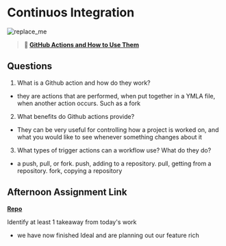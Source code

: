 # Continuos Integration

![replace_me](https://codeworks.blob.core.windows.net/public/assets/img/illustrations/placeholder.svg)

> **📖 [GitHub Actions and How to Use Them](https://codeworksacademy.com/fs-student-guide/resources/wk8-9/05-Github-Actions)**

## Questions

1. What is a Github action and how do they work?
- they are actions that are performed, when put together in a YMLA file, when another action occurs. Such as a fork

2. What benefits do Github actions provide?
- They can be very useful for controlling how a project is worked on, and what you would like to see whenever something changes about it

3. What types of trigger actions can a workflow use? What do they do?
- a push, pull, or fork. push, adding to a repository. pull, getting from a repository. fork, copying a repository 

## Afternoon Assignment Link

**[Repo](https://github.com/Jacobzeme8/StackedDecks)**

Identify at least 1 takeaway from today's work
- we have now finished Ideal and are planning out our feature rich